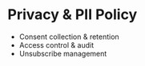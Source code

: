 # Privacy & PII Policy

- Consent collection & retention
- Access control & audit
- Unsubscribe management
